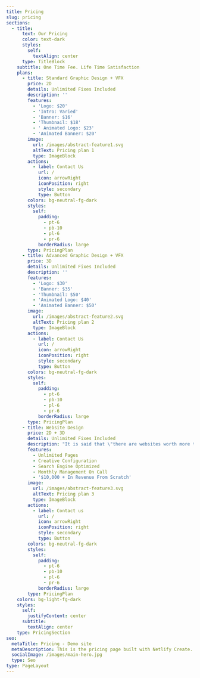 ```yaml
---
title: Pricing
slug: pricing
sections:
  - title:
      text: Our Pricing
      color: text-dark
      styles:
        self:
          textAlign: center
      type: TitleBlock
    subtitle: One Time Fee. Life Time Satisfaction
    plans:
      - title: Standard Graphic Design + VFX
        price: 2D
        details: Unlimited Fixes Included
        description: ''
        features:
          - 'Logo: $20'
          - 'Intro: Varied'
          - 'Banner: $16'
          - 'Thumbnail: $18'
          - ' Animated Logo: $23'
          - 'Animated Banner: $20'
        image:
          url: /images/abstract-feature1.svg
          altText: Pricing plan 1
          type: ImageBlock
        actions:
          - label: Contact Us
            url: /
            icon: arrowRight
            iconPosition: right
            style: secondary
            type: Button
        colors: bg-neutral-fg-dark
        styles:
          self:
            padding:
              - pt-6
              - pb-10
              - pl-6
              - pr-6
            borderRadius: large
        type: PricingPlan
      - title: Advanced Graphic Design + VFX
        price: 3D
        details: Unlimited Fixes Included
        description: ''
        features:
          - 'Logo: $30'
          - 'Banner: $35'
          - 'Thumbnail: $50'
          - 'Animated Logo: $40'
          - 'Animated Banner: $50'
        image:
          url: /images/abstract-feature2.svg
          altText: Pricing plan 2
          type: ImageBlock
        actions:
          - label: Contact Us
            url: /
            icon: arrowRight
            iconPosition: right
            style: secondary
            type: Button
        colors: bg-neutral-fg-dark
        styles:
          self:
            padding:
              - pt-6
              - pb-10
              - pl-6
              - pr-6
            borderRadius: large
        type: PricingPlan
      - title: Website Design
        price: 2D + 3D
        details: Unlimited Fixes Included
        description: "It is said that \"there are websites worth more than skyscrapers.\" The design and quality of your website could be the difference between you getting the sale\_or not.\_\n\_\n"
        features:
          - Unlimited Pages
          - Creative Configuration
          - Search Engine Optimized
          - Monthly Management On Call
          - '$10,000 + In Revenue From Scratch'
        image:
          url: /images/abstract-feature3.svg
          altText: Pricing plan 3
          type: ImageBlock
        actions:
          - label: Contact us
            url: /
            icon: arrowRight
            iconPosition: right
            style: secondary
            type: Button
        colors: bg-neutral-fg-dark
        styles:
          self:
            padding:
              - pt-6
              - pb-10
              - pl-6
              - pr-6
            borderRadius: large
        type: PricingPlan
    colors: bg-light-fg-dark
    styles:
      self:
        justifyContent: center
      subtitle:
        textAlign: center
    type: PricingSection
seo:
  metaTitle: Pricing - Demo site
  metaDescription: This is the pricing page built with Netlify Create.
  socialImage: /images/main-hero.jpg
  type: Seo
type: PageLayout
---
```

